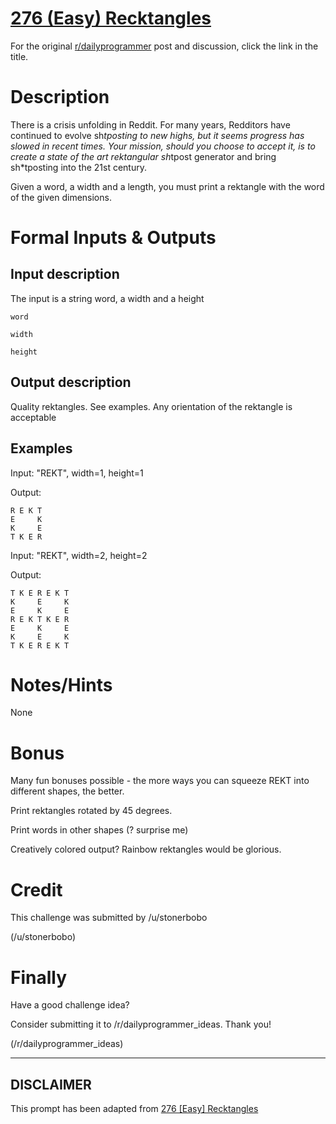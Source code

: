 # [276 (Easy) Recktangles](https://www.reddit.com/r/dailyprogrammer/comments/4tetif/20160718_challenge_276_easy_recktangles/)

For the original [r/dailyprogrammer](https://www.reddit.com/r/dailyprogrammer/) post and discussion, click the link in the title.

# Description
There is a crisis unfolding in Reddit. For many years, Redditors have continued to evolve sh*tposting to new highs, but it seems progress has slowed in recent times. Your mission, should you choose to accept it, is to create a state of the art rektangular sh*tpost generator and bring sh*tposting into the 21st century.

Given a word, a width and a length, you must print a rektangle with the word of the given dimensions.

# Formal Inputs & Outputs
## Input description
The input is a string word, a width and a height


```
word
```

```
width
```

```
height
```
## Output description
Quality rektangles. See examples. Any orientation of the rektangle is acceptable

## Examples
Input: "REKT", width=1, height=1

Output: 


```
R E K T
E     K
K     E
T K E R
```
Input: "REKT", width=2, height=2

Output:


```
T K E R E K T
K     E     K          
E     K     E
R E K T K E R
E     K     E
K     E     K
T K E R E K T
```
# Notes/Hints
None

# Bonus
Many fun bonuses possible - the more ways you can squeeze REKT into different shapes, the better.

Print rektangles rotated by 45 degrees.

Print words in other shapes (? surprise me)

Creatively colored output? Rainbow rektangles would be glorious.

# Credit
This challenge was submitted by /u/stonerbobo

(/u/stonerbobo)
# Finally
Have a good challenge idea?

Consider submitting it to /r/dailyprogrammer_ideas. Thank you!

(/r/dailyprogrammer_ideas)

----
## **DISCLAIMER**
This prompt has been adapted from [276 [Easy] Recktangles](https://www.reddit.com/r/dailyprogrammer/comments/4tetif/20160718_challenge_276_easy_recktangles/
)
